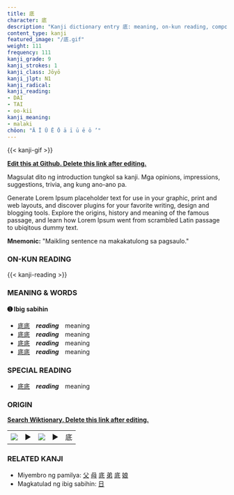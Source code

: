 ```yaml
---
title: 底
character: 底
description: "Kanji dictionary entry 底: meaning, on-kun reading, compounds, origin, related kanji"
content_type: kanji
featured_image: "/底.gif"
weight: 111
frequency: 111
kanji_grade: 9
kanji_strokes: 1
kanji_class: Jōyō
kanji_jlpt: N1
kanji_radical: 
kanji_reading: 
- DAI
- TAI
- oo-kii
kanji_meaning:
- malaki
chōon: "Ā Ī Ū Ē Ō ā ī ū ē ō ’"
---
```

[//]: # (Don't edit the line below. Kanji animated GIF code is automatically generated.)
{{< kanji-gif >}}

[//]: # (Edit below this line.)

**[Edit this at Github. Delete this link after editing.](https://github.com/tim0g/tim/tree/main/content/kanji/底/index.md)**

Magsulat dito ng introduction tungkol sa kanji. Mga opinions, impressions, suggestions, trivia, ang kung ano-ano pa.

Generate Lorem Ipsum placeholder text for use in your graphic, print and web layouts, and discover plugins for your favorite writing, design and blogging tools. Explore the origins, history and meaning of the famous passage, and learn how Lorem Ipsum went from scrambled Latin passage to ubiqitous dummy text.
 
**Mnemonic:** "Maikling sentence na makakatulong sa pagsaulo."

### ON-KUN READING

[//]: # (Don't edit the line below. ON-KUN READING code is automatically generated.)
{{< kanji-reading >}}

### MEANING & WORDS

#### ➊ **Ibig sabihin**
  - [底](../底)[底](../底)　***reading***　meaning
  - [底](../底)[底](../底)　***reading***　meaning
  - [底](../底)[底](../底)　***reading***　meaning
  - [底](../底)[底](../底)　***reading***　meaning

### SPECIAL READING
  - [底](../底)[底](../底)　***reading***　meaning

### ORIGIN

**[Search Wiktionary. Delete this link after editing.](https://wiktionary.org/wiki/底)**
<table class="kanji-table"><tr><td>
<img src="60px-底-bronze.svg.png">
</td><td>▶</td><td>
<img src="60px-底-oracle.svg.png">
</td><td>▶</td>
<td class="kanji-origin">底</td>
</tr></table>

### RELATED KANJI
- Miyembro ng pamilya: [父](../父) [母](../母) [底](../底) [弟](../弟) [底](../底) [娘](../娘)
- Magkatulad ng ibig sabihin: [日](../日)
